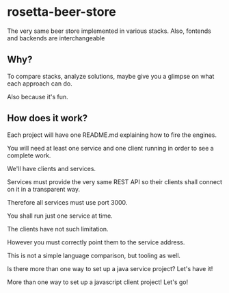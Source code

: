 # rosetta-beer-store

The very same beer store implemented in various stacks. Also, fontends and backends are interchangeable

## Why?

To compare stacks, analyze solutions, maybe give you a glimpse on what each approach can do.

Also because it's fun.

## How does it work?

Each project will have one README.md explaining how to fire the engines.

You will need at least one service and one client running in order to see a complete work.

We'll have clients and services. 

Services must provide the very same REST API so their clients shall connect on it in a transparent way.

Therefore all services must use port 3000. 

You shall run just one service at time.

The clients have not such limitation. 

However you must correctly point them to the service address.

This is not a simple language comparison, but tooling as well. 

Is there more than one way to set up a java service project? Let's have it!

More than one way to set up a javascript client project! Let's go!
